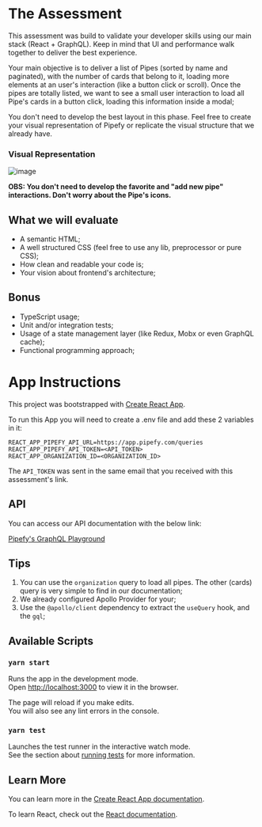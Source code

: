 # The Assessment

This assessment was build to validate your developer skills using our main stack (React + GraphQL). Keep in mind that UI and performance walk together to deliver the best experience.

Your main objective is to deliver a list of Pipes (sorted by name and paginated), with the number of cards that belong to it, loading more elements at an user's interaction (like a button click or scroll). Once the pipes are totally listed, we want to see a small user interaction to load all Pipe's cards in a button click, loading this information inside a modal;

You don't need to develop the best layout in this phase. Feel free to create your visual representation of Pipefy or replicate the visual structure that we already have.

### Visual Representation

![image](https://user-images.githubusercontent.com/5097397/127360349-7231b194-0a8c-4c31-af6c-886005bc8d6c.png)

**OBS: You don't need to develop the favorite and "add new pipe" interactions. Don't worry about the Pipe's icons.**

## What we will evaluate

-   A semantic HTML;
-   A well structured CSS (feel free to use any lib, preprocessor or pure CSS);
-   How clean and readable your code is;
-   Your vision about frontend's architecture;

## Bonus

-   TypeScript usage;
-   Unit and/or integration tests;
-   Usage of a state management layer (like Redux, Mobx or even GraphQL cache);
-   Functional programming approach;

# App Instructions

This project was bootstrapped with [Create React App](https://github.com/facebook/create-react-app).

To run this App you will need to create a .env file and add these 2 variables in it:

```
REACT_APP_PIPEFY_API_URL=https://app.pipefy.com/queries
REACT_APP_PIPEFY_API_TOKEN=<API_TOKEN>
REACT_APP_ORGANIZATION_ID=<ORGANIZATION_ID>
```

The `API_TOKEN` was sent in the same email that you received with this assessment's link.

## API

You can access our API documentation with the below link:

[Pipefy's GraphQL Playground](https://app.pipefy.com/graphiql)

## Tips

1. You can use the `organization` query to load all pipes. The other (cards) query is very simple to find in our documentation;
2. We already configured Apollo Provider for your;
3. Use the `@apollo/client` dependency to extract the `useQuery` hook, and the `gql`;

## Available Scripts

### `yarn start`

Runs the app in the development mode.\
Open [http://localhost:3000](http://localhost:3000) to view it in the browser.

The page will reload if you make edits.\
You will also see any lint errors in the console.

### `yarn test`

Launches the test runner in the interactive watch mode.\
See the section about [running tests](https://facebook.github.io/create-react-app/docs/running-tests) for more information.

## Learn More

You can learn more in the [Create React App documentation](https://facebook.github.io/create-react-app/docs/getting-started).

To learn React, check out the [React documentation](https://reactjs.org/).
